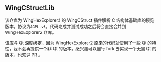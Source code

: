 ## WingCStructLib

该仓库为 WingHexExplorer2 的 WingCStruct 插件解析 C 结构体基础库的预览版本。协议为`AGPL-v3`。代码完成并测试成功之后将会直接合并到 WingHexExplorer2 仓库。

该库与 Qt 深度绑定，因为 WingHexExplorer2 原来的代码就使用了一些 Qt 的特性，我不会再提供一个非 Qt 的版本。感兴趣可以自行 fork 去实现一个无需 Qt 的版本，也欢迎 PR 。
